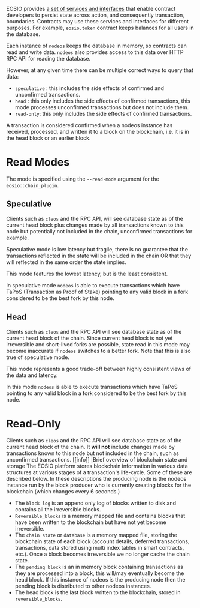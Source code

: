 EOSIO provides [a set of services and interfaces](https://developers.eos.io/eosio-cpp/docs/db-api) that enable contract developers to persist state across action, and consequently transaction, boundaries. Contracts may use these services and interfaces for different purposes. For example, `eosio.token` contract keeps balances for all users in the database.

Each instance of `nodeos` keeps the database in memory, so contracts can read and write data.   `nodeos` also provides access to this data over HTTP RPC API for reading the database.

However, at any given time there can be multiple correct ways to query that data:
- `speculative` : this includes the side effects of confirmed and unconfirmed transactions.
- `head` : this only includes the side effects of confirmed transactions, this mode processes unconfirmed transactions but does not include them.
- `read-only`: this only includes the side effects of confirmed transactions.

A transaction is considered confirmed when a nodeos instance has received, processed, and written it to a block on the blockchain, i.e. it is in the head block or an earlier block.

# Read Modes

The mode is specified using the `--read-mode` argument for the `eosio::chain_plugin`.

## Speculative

Clients such as `cleos` and the RPC API, will see database state as of the current head block plus changes made by all transactions known to this node but potentially not included in the chain, unconfirmed transactions for example.

Speculative mode is low latency but fragile, there is no guarantee that the transactions reflected in the state will be included in the chain OR that they will reflected in the same order the state implies.  

This mode features the lowest latency, but is the least consistent.

In speculative mode `nodeos` is able to execute transactions which have TaPoS (Transaction as Proof of Stake) pointing to any valid block in a fork considered to be the best fork by this node.

## Head

Clients such as `cleos` and the RPC API will see database state as of the current head block of the chain.  Since current head block is not yet irreversible and short-lived forks are possible, state read in this mode may become inaccurate  if `nodeos` switches to a better fork.  Note that this is also true of speculative mode.  

This mode represents a good trade-off between highly consistent views of the data and latency.

In this mode `nodeos` is able to execute transactions which have TaPoS pointing to any valid block in a fork considered to be the best fork by this node.

# Read-Only

Clients such as `cleos` and the RPC API will see database state as of the current head block of the chain. It **will not** include changes made by transactions known to this node but not included in the chain, such as unconfirmed transactions.
[[info]]
|Brief overview of blockchain state and storage
The EOSIO platform stores blockchain information in various data structures at various stages of a transaction's life-cycle. Some of these are described below. In these descriptions the producing node is the nodeos instance run by the block producer who is currently creating blocks for the blockchain (which changes every 6 seconds.)

  * The `block log` is an append only log of blocks written to disk and contains all the irreversible blocks.
  * `Reversible_blocks` is a memory mapped file and contains blocks that have been written to the blockchain but have not yet become irreversible.
  * The `chain state` or `database` is a memory mapped file, storing the blockchain state of each block (account details, deferred transactions, transactions, data stored using multi index tables in smart contracts, etc.).  Once a block becomes irreversible we no longer cache the chain state.
  * The `pending block` is an in memory block containing transactions as they are processed into a block, this will/may eventually become the head block. If this instance of nodeos is the producing node then the pending block is distributed to other nodeos instances.
  * The head block is the last block written to the blockchain, stored in `reversible_blocks`.
